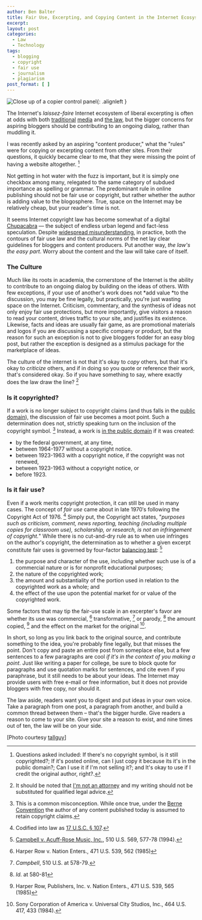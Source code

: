 ```yaml
---
author: Ben Balter
title: Fair Use, Excerpting, and Copying Content in the Internet Ecosystem
excerpt:
layout: post
categories:
  - Law
  - Technology
tags:
  - blogging
  - copyright
  - fair use
  - journalism
  - plagiarism
post_format: [ ]
---
```


![Close up of a copier control panel](http://ben.balter.com/wp-content/uploads/2011/04/2146845610_ebd95e5f4e_b-300x200.jpg "Copier"){: .alignleft }

The Internet's *laissez-faire* Internet ecosystem of liberal excerpting is often at odds with both [traditional](http://www.washingtonpost.com/wp-dyn/content/article/2009/07/31/AR2009073102476.html) [media](http://www.niemanlab.org/2009/08/gawker-and-the-washington-post-a-case-study-in-fair-use/) and [the law](http://ilt.eff.org/index.php/Copyright:_Fair_Use), but the bigger concerns for aspiring bloggers should be contributing to an ongoing dialog, rather than muddling it.

I was recently asked by an aspiring "content producer," what the "rules" were for copying or excerpting content from other sites. From their questions, it quickly became clear to me, that they were missing the point of having a website altogether. [^1]

Not getting in hot water with the fuzz is important, but it is simply one checkbox among many, relegated to the same category of subdued importance as spelling or grammar. The predominant rule in online publishing should not be fair use or copyright, but rather whether the author is adding value to the blogosphere. True, space on the Internet may be relatively cheap, but your reader's time is not.

It seems Internet copyright law has become somewhat of a digital [Chupacabra](https://www.youtube.com/watch?v=_yq_0KuXu64) — the subject of endless urban legend and fact-less speculation. Despite [widespread misunderstanding](http://www.llrx.com/features/bloggersbeware.htm), in practice, both the contours of fair use law and the cultural norms of the net lay clear guidelines for bloggers and content producers. Put another way, *the law's the easy part*. Worry about the content and the law will take care of itself.

### The Culture

Much like its roots in academia, the cornerstone of the Internet is the ability to contribute to an ongoing dialog by building on the ideas of others. With few exceptions, if your use of another's work does not *add value *to the discussion, you may be fine legally, but practically, you're just wasting space on the Internet. Criticism, commentary, and the synthesis of ideas not only enjoy fair use protections, but more importantly, give visitors a reason to read your content, drives traffic to your site, and justifies its existence. Likewise, facts and ideas are usually fair game, as are promotional materials and logos if you are discussing a specific company or product, but the reason for such an exception is not to give bloggers fodder for an easy blog post, but rather the exception is designed as a stimulus package for the marketplace of ideas.

The culture of the internet is not that it's okay to *copy* others, but that it's okay to *criticize* others, and if in doing so you quote or reference their work, that's considered okay. So if you have something to say, where exactly does the law draw the line? [^2]

### Is it copyrighted?

If a work is no longer subject to copyright claims (and thus falls in the [public domain](http://www.law.duke.edu/cspd/comics/zoomcomic.html)), the discussion of fair use becomes a moot point. Such a determination does not, strictly speaking turn on the inclusion of the copyright symbol. [^3] Instead, a work is [in the public domain](http://www.unc.edu/~unclng/public-d.htm) if it was created:

* by the federal government, at any time,
* between 1964-1977 without a copyright notice.
* between 1923-1963 with a copyright notice, if the copyright was not renewed,
* between 1923-1963 without a copyright notice, or
* before 1923.

### Is it fair use?

Even if a work merits copyright protection, it can still be used in many cases. The concept of *fair use* came about in late 1970′s following the Copyright Act of 1976. [^4] Simply put, the Copyright act states, "*purposes such as criticism, comment, news reporting, teaching (including multiple copies for classroom use), scholarship, or research, is not an infringement of copyright.*" While there is no cut-and-dry rule as to when use infringes on the author's copyright, the determination as to whether a given excerpt constitute fair uses is governed by four-factor [balancing test](http://en.wikipedia.org/wiki/Balancing_test): [^5]

1. the purpose and character of the use, including whether such use is of a commercial nature or is for nonprofit educational purposes;
2. the nature of the copyrighted work;
3. the amount and substantiality of the portion used in relation to the copyrighted work as a whole; and
4. the effect of the use upon the potential market for or value of the copyrighted work.

Some factors that may tip the fair-use scale in an excerpter's favor are whether its use was commercial, [^6] transformative, [^7] or parody, [^8] the amount copied, [^9] and the effect on the market for the original [^10].

In short, so long as you link back to the original source, and contribute something to the idea, you're probably fine legally, but that misses the point. Don't copy and paste an entire post from someplace else, but a few sentences to a few paragraphs are cool *if it's in the context of you making a point*. Just like writing a paper for college, be sure to block quote for paragraphs and use quotation marks for sentences, and cite even if you paraphrase, but it still needs to be about your ideas. The Internet may provide users with free e-mail or free information, but it does not provide bloggers with free copy, nor should it.

The law aside, readers want you to digest and put ideas in your own voice. Take a paragraph from one post, a paragraph from another, and build a common thread between them – that's the bigger hurdle. Give readers a reason to come to your site. Give your site a reason to exist, and nine times out of ten, the law will be on your side.

\[Photo courtesy [tallguy](http://www.flickr.com/photos/talllguy/2146845610/)]

[^1]: Questions asked included: If there's no copyright symbol, is it still copyrighted?; If it's posted online, can I just copy it because its it's in the public domain?; Can I use it if I'm not selling it?; and It's okay to use if I credit the original author, right?.

[^2]: It should be noted that [I'm not an attorney](http://ben.balter.com/fine-print/) and my writing should not be substituted for qualified legal advice.

[^3]: This is a common misconception. While once true, under the [Berne Convention](http://en.wikipedia.org/wiki/Berne_Convention_for_the_Protection_of_Literary_and_Artistic_Works) the author of any content published today is assumed to retain copyright claims.

[^4]: Codified into law as [17 U.S.C. § 107](http://www.law.cornell.edu/uscode/17/107.html).

[^5]: [Campbell v. Acuff-Rose Music, Inc.](http://www.law.cornell.edu/supct/html/92-1292.ZS.html), 510 U.S. 569, 577-78 (1994).

[^6]: Harper Row v. Nation Enters., 471 U.S. 539, 562 (1985)

[^7]: *Campbell*, 510 U.S. at 578-79.

[^8]: *Id.* at 580-81

[^9]: Harper Row, Publishers, Inc. v. Nation Enters., 471 U.S. 539, 565 (1985)

[^10]: Sony Corporation of America v. Universal City Studios, Inc., 464 U.S. 417, 433 (1984).

[5]: #note-2020-1 "Questions asked included: If there's no copyright symbol, is it still copyrighted?; If it's posted online, can I just copy it because its it's in the public domain?; Can I use it if I'm not selling it?; and It's okay to use if I credit the original author, right?."

[9]: #note-2020-2 "It should be noted that I'm not an attorney and my writing should not be substituted for qualified legal advice."

[11]: #note-2020-3 "This is a common misconception. While once true, under the Berne Convention the author of any content published today is assumed to retain copyright claims."

[13]: #note-2020-4 "Codified into law as 17 U.S.C. § 107."

[15]: #note-2020-5 "Campbell v. Acuff-Rose Music, Inc., 510 U.S. 569, 577-78 (1994)."

[16]: #note-2020-6 "Harper Row v. Nation Enters., 471 U.S. 539, 562 (1985)"

[17]: #note-2020-7 "Campbell, 510 U.S. at 578-79."

[18]: #note-2020-8 "Id. at 580-81"

[19]: #note-2020-9 "Harper Row, Publishers, Inc. v. Nation Enters., 471 U.S. 539, 565 (1985)"

[20]: #note-2020-10 "Sony Corporation of America v. Universal City Studios, Inc., 464 U.S. 417, 433 (1984)."
